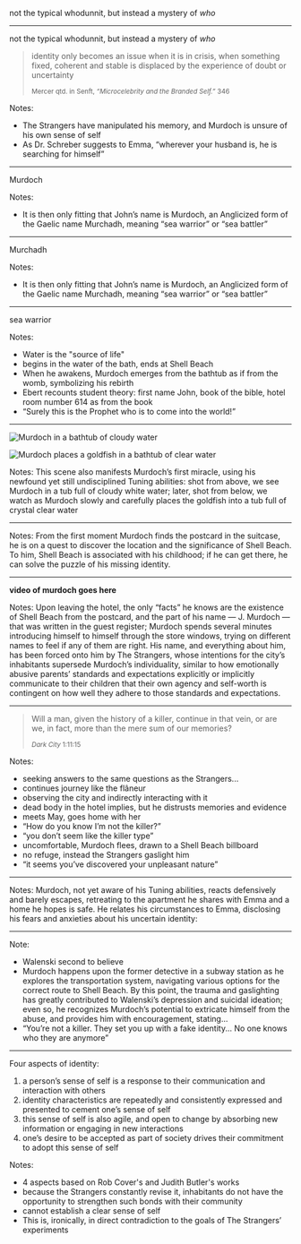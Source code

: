 <!-- .slide: data-auto-animate -->

not the typical whodunnit, but instead a mystery of *who*

---

<!-- .slide: data-auto-animate -->

not the typical whodunnit, but instead a mystery of *who*

> identity only becomes an issue when it is in crisis, when something fixed, coherent and stable is displaced by the experience of doubt or uncertainty
>
> <small class="citation">Mercer qtd. in Senft, <cite>“Microcelebrity and the Branded Self.”</cite> 346</small>

Notes:
- The Strangers have manipulated his memory, and Murdoch is unsure of his own sense of self
- As Dr. Schreber suggests to Emma, “wherever your husband is, he is searching for himself”

---

Murdoch <!-- .element: class="r-fit-text" -->

Notes:
- It is then only fitting that John’s name is Murdoch, an Anglicized form of the Gaelic name Murchadh, meaning “sea warrior” or “sea battler”

---

Murchadh <!-- .element: class="r-fit-text" -->

Notes:
- It is then only fitting that John’s name is Murdoch, an Anglicized form of the Gaelic name Murchadh, meaning “sea warrior” or “sea battler”

---

sea warrior <!-- .element: class="r-fit-text" -->

Notes:
- Water is the "source of life"
- begins in the water of the bath, ends at Shell Beach
- When he awakens, Murdoch emerges from the bathtub as if from the womb, symbolizing his rebirth
- Ebert recounts student theory: first name John, book of the bible, hotel room number 614 as from the book
- “Surely this is the Prophet who is to come into the world!”

---

![Murdoch in a bathtub of cloudy water](images/screen-water-cloudy.png) <!-- .element: style="max-height:35vh" -->

![Murdoch places a goldfish in a bathtub of clear water](images/screen-water-clear.png) <!-- .element: style="max-height:35vh" class="fragment" -->

Notes:
This scene also manifests Murdoch’s first miracle, using his newfound yet still undisciplined Tuning abilities: shot from above, we see Murdoch in a tub full of cloudy white water; later, shot from below, we watch as Murdoch slowly and carefully places the goldfish into a tub full of crystal clear water

---

<!-- .slide: data-background-image="images/screen-postcard.png" -->

Notes:
From the first moment Murdoch finds the postcard in the suitcase, he is on a quest to discover the location and the significance of Shell Beach. To him, Shell Beach is associated with his childhood; if he can get there, he can solve the puzzle of his missing identity.

---

**video of murdoch goes here**

Notes:
Upon leaving the hotel, the only “facts” he knows are the existence of Shell Beach from the postcard, and the part of his name — J. Murdoch — that was written in the guest register; Murdoch spends several minutes introducing himself to himself through the store windows, trying on different names to feel if any of them are right. His name, and everything about him, has been forced onto him by The Strangers, whose intentions for the city’s inhabitants supersede Murdoch’s individuality, similar to how emotionally abusive parents’ standards and expectations explicitly or implicitly communicate to their children that their own agency and self-worth is contingent on how well they adhere to those standards and expectations.

---

> Will a man, given the history of a killer, continue in that vein, or are we, in fact, more than the mere sum of our memories?
>
> <small class="citation"><cite>Dark City</cite> 1:11:15</small>

Notes:
- seeking answers to the same questions as the Strangers...
- continues journey like the flâneur
- observing the city and indirectly interacting with it
- dead body in the hotel implies, but he distrusts memories and evidence
- meets May, goes home with her
- “How do you know I’m not the killer?”
- “you don’t seem like the killer type”
- uncomfortable, Murdoch flees, drawn to a Shell Beach billboard
- no refuge, instead the Strangers gaslight him
- “it seems you’ve discovered your unpleasant nature”

---

<!-- .slide: data-background-image="images/screen-emma-john-apt.png" class="right" -->

Notes:
Murdoch, not yet aware of his Tuning abilities, reacts defensively and barely escapes, retreating to the apartment he shares with Emma and a home he hopes is safe. He relates his circumstances to Emma, disclosing his fears and anxieties about his uncertain identity:

---

<!-- .slide: data-background-image="images/screen-walenski.png" class="right" -->

Note:
- Walenski second to believe
- Murdoch happens upon the former detective in a subway station as he explores the transportation system, navigating various options for the correct route to Shell Beach. By this point, the trauma and gaslighting has greatly contributed to Walenski’s depression and suicidal ideation; even so, he recognizes Murdoch’s potential to extricate himself from the abuse, and provides him with encouragement, stating...
- “You’re not a killer. They set you up with a fake identity... No one knows who they are anymore”

---

Four aspects of identity:

1. a person’s sense of self is a response to their communication and interaction with others <!-- .element: class="fragment" -->
2. identity characteristics are repeatedly and consistently expressed and presented to cement one’s sense of self <!-- .element: class="fragment" -->
3. this sense of self is also agile, and open to change by absorbing new information or engaging in new interactions <!-- .element: class="fragment" -->
4. one’s desire to be accepted as part of society drives their commitment to adopt this sense of self <!-- .element: class="fragment" -->

Notes:
- 4 aspects based on Rob Cover's and Judith Butler's works
- because the Strangers constantly revise it, inhabitants do not have the opportunity to strengthen such bonds with their community
- cannot establish a clear sense of self
- This is, ironically, in direct contradiction to the goals of The Strangers’ experiments
